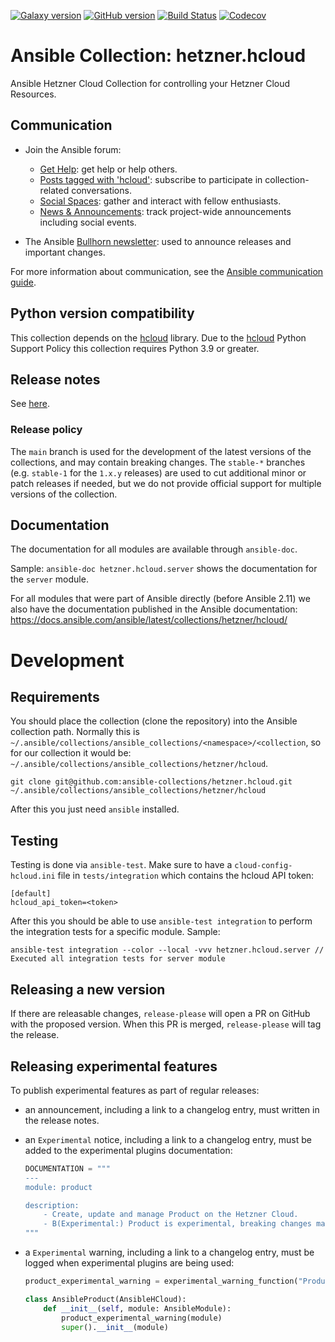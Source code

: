 [![Galaxy version](https://img.shields.io/badge/dynamic/json?label=galaxy&prefix=v&url=https://galaxy.ansible.com/api/v3/plugin/ansible/content/published/collections/index/hetzner/hcloud/&query=highest_version.version)](https://galaxy.ansible.com/ui/repo/published/hetzner/hcloud)
[![GitHub version](https://img.shields.io/github/v/release/ansible-collections/hetzner.hcloud)](https://github.com/ansible-collections/hetzner.hcloud/releases)
[![Build Status](https://dev.azure.com/ansible/hetzner.hcloud/_apis/build/status/ci?branchName=main)](https://dev.azure.com/ansible/hetzner.hcloud/_build?definitionId=35)
[![Codecov](https://img.shields.io/codecov/c/github/ansible-collections/hetzner.hcloud)](https://codecov.io/gh/ansible-collections/hetzner.hcloud)

# Ansible Collection: hetzner.hcloud

Ansible Hetzner Cloud Collection for controlling your Hetzner Cloud Resources.

## Communication

- Join the Ansible forum:

  - [Get Help](https://forum.ansible.com/c/help/6): get help or help others.
  - [Posts tagged with 'hcloud'](https://forum.ansible.com/tag/hcloud): subscribe to participate in collection-related conversations.
  - [Social Spaces](https://forum.ansible.com/c/chat/4): gather and interact with fellow enthusiasts.
  - [News & Announcements](https://forum.ansible.com/c/news/5): track project-wide announcements including social events.

- The Ansible [Bullhorn newsletter](https://docs.ansible.com/ansible/devel/community/communication.html#the-bullhorn): used to announce releases and important changes.

For more information about communication, see the [Ansible communication guide](https://docs.ansible.com/ansible/devel/community/communication.html).

## Python version compatibility

This collection depends on the [hcloud](https://github.com/hetznercloud/hcloud-python) library. Due to the [hcloud](https://github.com/hetznercloud/hcloud-python) Python Support Policy this collection requires Python 3.9 or greater.

## Release notes

See [here](https://github.com/ansible-collections/hetzner.hcloud/tree/master/CHANGELOG.rst).

### Release policy

The `main` branch is used for the development of the latest versions of the collections, and may contain breaking changes. The `stable-*` branches (e.g. `stable-1` for the `1.x.y` releases) are used to cut additional minor or patch releases if needed, but we do not provide official support for multiple versions of the collection.

## Documentation

The documentation for all modules are available through `ansible-doc`.

Sample: `ansible-doc hetzner.hcloud.server` shows the documentation for the `server` module.

For all modules that were part of Ansible directly (before Ansible 2.11) we also have the documentation published in the
Ansible documentation: https://docs.ansible.com/ansible/latest/collections/hetzner/hcloud/

# Development

## Requirements

You should place the collection (clone the repository) into the Ansible collection path. Normally this
is `~/.ansible/collections/ansible_collections/<namespace>/<collection`, so for our collection it would
be: `~/.ansible/collections/ansible_collections/hetzner/hcloud`.

```
git clone git@github.com:ansible-collections/hetzner.hcloud.git ~/.ansible/collections/ansible_collections/hetzner/hcloud
```

After this you just need `ansible` installed.

## Testing

Testing is done via `ansible-test`. Make sure to have a `cloud-config-hcloud.ini` file in `tests/integration` which
contains the hcloud API token:

```
[default]
hcloud_api_token=<token>
```

After this you should be able to use `ansible-test integration` to perform the integration tests for a specific module.
Sample:

```
ansible-test integration --color --local -vvv hetzner.hcloud.server // Executed all integration tests for server module
```

## Releasing a new version

If there are releasable changes, `release-please` will open a PR on GitHub with the proposed version. When this PR is merged, `release-please` will tag the release.

## Releasing experimental features

To publish experimental features as part of regular releases:

- an announcement, including a link to a changelog entry, must written in the release notes.

- an `Experimental` notice, including a link to a changelog entry, must be added to the experimental plugins documentation:

  ```py
  DOCUMENTATION = """
  ---
  module: product

  description:
      - Create, update and manage Product on the Hetzner Cloud.
      - B(Experimental:) Product is experimental, breaking changes may occur within minor releases. See https://docs.hetzner.cloud/changelog#new-product for more details.
  """
  ```

- a `Experimental` warning, including a link to a changelog entry, must be logged when experimental plugins are being used:

  ```py
  product_experimental_warning = experimental_warning_function("Product", "https://docs.hetzner.cloud/changelog#new-product")

  class AnsibleProduct(AnsibleHCloud):
      def __init__(self, module: AnsibleModule):
          product_experimental_warning(module)
          super().__init__(module)
  ```
